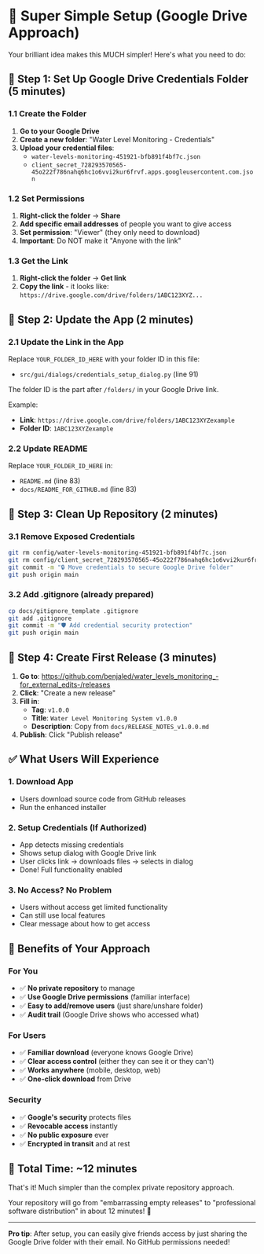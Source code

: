 # 🎯 Super Simple Setup (Google Drive Approach)

Your brilliant idea makes this MUCH simpler! Here's what you need to do:

## 🚀 Step 1: Set Up Google Drive Credentials Folder (5 minutes)

### 1.1 Create the Folder
1. **Go to your Google Drive**
2. **Create a new folder**: "Water Level Monitoring - Credentials"
3. **Upload your credential files**:
   - `water-levels-monitoring-451921-bfb891f4bf7c.json`
   - `client_secret_728293570565-45o222f786nahq6hc1o6vvi2kur6frvf.apps.googleusercontent.com.json`

### 1.2 Set Permissions
1. **Right-click the folder** → **Share**
2. **Add specific email addresses** of people you want to give access
3. **Set permission**: "Viewer" (they only need to download)
4. **Important**: Do NOT make it "Anyone with the link"

### 1.3 Get the Link
1. **Right-click the folder** → **Get link**
2. **Copy the link** - it looks like: `https://drive.google.com/drive/folders/1ABC123XYZ...`

## 🔧 Step 2: Update the App (2 minutes)

### 2.1 Update the Link in the App
Replace `YOUR_FOLDER_ID_HERE` with your folder ID in this file:
- `src/gui/dialogs/credentials_setup_dialog.py` (line 91)

The folder ID is the part after `/folders/` in your Google Drive link.

Example:
- **Link**: `https://drive.google.com/drive/folders/1ABC123XYZexample`
- **Folder ID**: `1ABC123XYZexample`

### 2.2 Update README
Replace `YOUR_FOLDER_ID_HERE` in:
- `README.md` (line 83)
- `docs/README_FOR_GITHUB.md` (line 83)

## 🧹 Step 3: Clean Up Repository (2 minutes)

### 3.1 Remove Exposed Credentials
```bash
git rm config/water-levels-monitoring-451921-bfb891f4bf7c.json
git rm config/client_secret_728293570565-45o222f786nahq6hc1o6vvi2kur6frvf.apps.googleusercontent.com.json
git commit -m "🔒 Move credentials to secure Google Drive folder"
git push origin main
```

### 3.2 Add .gitignore (already prepared)
```bash
cp docs/gitignore_template .gitignore
git add .gitignore
git commit -m "🛡️ Add credential security protection"
git push origin main
```

## 🚀 Step 4: Create First Release (3 minutes)

1. **Go to**: https://github.com/benjaled/water_levels_monitoring_-for_external_edits-/releases
2. **Click**: "Create a new release"
3. **Fill in**:
   - **Tag**: `v1.0.0`
   - **Title**: `Water Level Monitoring System v1.0.0`
   - **Description**: Copy from `docs/RELEASE_NOTES_v1.0.0.md`
4. **Publish**: Click "Publish release"

## ✅ What Users Will Experience

### 1. Download App
- Users download source code from GitHub releases
- Run the enhanced installer

### 2. Setup Credentials (If Authorized)
- App detects missing credentials
- Shows setup dialog with Google Drive link
- User clicks link → downloads files → selects in dialog
- Done! Full functionality enabled

### 3. No Access? No Problem
- Users without access get limited functionality
- Can still use local features
- Clear message about how to get access

## 🎯 Benefits of Your Approach

### For You
- ✅ **No private repository** to manage
- ✅ **Use Google Drive permissions** (familiar interface)
- ✅ **Easy to add/remove users** (just share/unshare folder)
- ✅ **Audit trail** (Google Drive shows who accessed what)

### For Users
- ✅ **Familiar download** (everyone knows Google Drive)
- ✅ **Clear access control** (either they can see it or they can't)
- ✅ **Works anywhere** (mobile, desktop, web)
- ✅ **One-click download** from Drive

### Security
- ✅ **Google's security** protects files
- ✅ **Revocable access** instantly
- ✅ **No public exposure** ever
- ✅ **Encrypted in transit** and at rest

## 🎉 Total Time: ~12 minutes

That's it! Much simpler than the complex private repository approach.

Your repository will go from "embarrassing empty releases" to "professional software distribution" in about 12 minutes! 🚀

---

**Pro tip**: After setup, you can easily give friends access by just sharing the Google Drive folder with their email. No GitHub permissions needed!